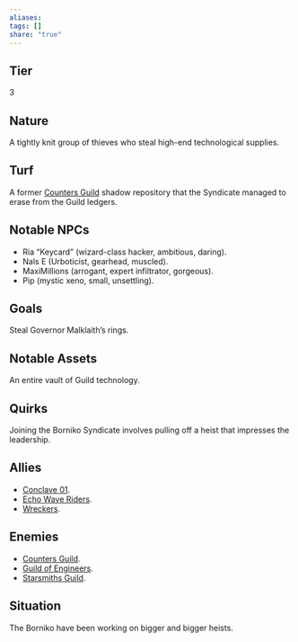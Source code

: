 ```yaml
---
aliases: 
tags: []
share: "true"
---
```

## Tier

3

## Nature

A tightly knit group of thieves who steal high-end technological supplies.

## Turf

A former [Counters Guild](Counters%20Guild.md) shadow repository that the Syndicate managed to erase from the Guild ledgers.

## Notable NPCs

- Ria “Keycard” (wizard-class hacker, ambitious, daring).
- Nals E (Urboticist, gearhead, muscled).
- MaxiMillions (arrogant, expert infiltrator, gorgeous).
- Pip (mystic xeno, small, unsettling).


## Goals

Steal Governor Malklaith’s rings.

## Notable Assets

An entire vault of Guild technology.

## Quirks

Joining the Borniko Syndicate involves pulling off a heist that impresses the leadership.

## Allies

- [Conclave 01](Conclave%2001.md).
- [Echo Wave Riders](Echo%20Wave%20Riders.md).
- [Wreckers](Wreckers.md).


## Enemies

- [Counters Guild](Counters%20Guild.md).
- [Guild of Engineers](Guild%20of%20Engineers.md).
- [Starsmiths Guild](Starsmiths%20Guild.md).


## Situation

The Borniko have been working on bigger and bigger heists.
